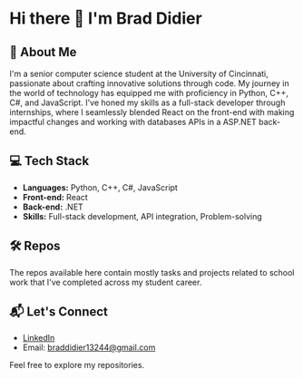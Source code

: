# Hi there 👋 I'm Brad Didier

## 🚀 About Me
I'm a senior computer science student at the University of Cincinnati, passionate about crafting innovative solutions through code. My journey in the world of technology has equipped me with proficiency in Python, C++, C#, and JavaScript. I've honed my skills as a full-stack developer through internships, where I seamlessly blended React on the front-end with making impactful changes and working with databases APIs in a ASP.NET back-end. 

## 💻 Tech Stack
- **Languages:** Python, C++, C#, JavaScript
- **Front-end:** React
- **Back-end:** .NET
- **Skills:** Full-stack development, API integration, Problem-solving

## 🛠️ Repos
The repos available here contain mostly tasks and projects related to school work that I've completed across my student career.

## 📬 Let's Connect
- [LinkedIn](https://www.linkedin.com/in/bradley-didier)
- Email: braddidier13244@gmail.com

Feel free to explore my repositories.
